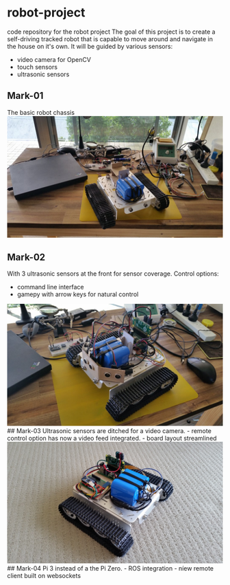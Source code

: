 # robot-project
code repository for the robot project
The goal of this project is to create a self-driving tracked robot that is capable to move around and navigate in the house on it's own.
It will be guided by various sensors:
- video camera for OpenCV
- touch sensors
- ultrasonic sensors
## Mark-01
The basic robot chassis
<img src="/doc/mark-01_small.jpg"/>
## Mark-02
With 3 ultrasonic sensors at the front for sensor coverage.
Control options:
- command line interface
- gamepy with arrow keys for natural control
<img src="/doc/mark-02_small.jpg"/>
## Mark-03
Ultrasonic sensors are ditched for a video camera.
- remote control option has now a video feed integrated.
- board layout streamlined
<img src="/doc/mark-03_small.jpg"/>
## Mark-04
Pi 3 instead of a the Pi Zero.
- ROS integration
- níew remote client built on websockets
